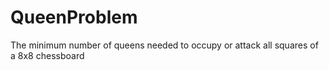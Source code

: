 # QueenProblem
 The minimum number of queens needed to occupy or attack all squares of a 8x8 chessboard
